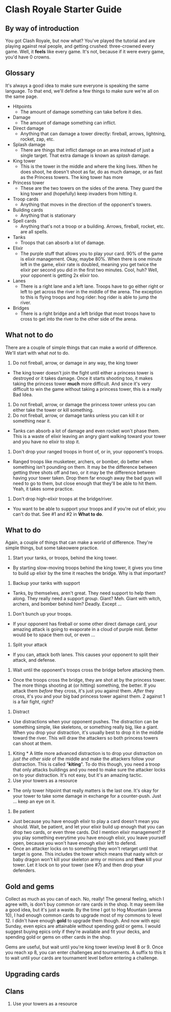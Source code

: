 # Clash Royale Starter Guide
## By way of introduction
You got Clash Royale, but now what?  You've played the tutorial and are playing against real people, and getting crushed: three-crowned
every game.  Well, it **feels** like every game.  It's not, because if it were every game, you'd have 0 crowns.

## Glossary
It's always a good idea to make sure everyone is speaking the same language.  To that end, we'll define a few things to make sure we're
all on the same page.
* Hitpoints
  * The amount of damage something can take before it dies.
* Damage
  * The amount of damage something can inflict.
* Direct damage
  * Anything that can damage a tower directly: fireball, arrows, lightning, rocket, zap, etc.
* Splash damage
  * There are things that inflict damage on an area instead of just a single target.  That extra damage is known as *splash* damage.
* King tower
  * This is the tower in the middle and where the king lives.  When he does shoot, he doesn't shoot as far, do as much damage, or
  as fast as the Princess towers.  The king tower has more 
* Princess tower
  * These are the two towers on the sides of the arena.  They guard the king tower and (hopefully) keep invaders from hitting it.
* Troop cards
  * Anything that moves in the direction of the opponent's towers.
* Building cards
  * Anything that is stationary
* Spell cards
  * Anything that's not a troop or a building.  Arrows, fireball, rocket, etc. are all spells.
* Tanks
  * Troops that can absorb a lot of damage.
* Elixir
  * The purple stuff that allows you to play your card.  90% of the game is elixir management.  Okay, maybe 80%.  When there is one
  minute left in the game, elixir rate is doubled, meaning you get twice the elixir per second you did in the first two minutes.  Cool,
  huh?  Well, your opponent is getting 2x elixir too.
* Lanes
  * There is a right lane and a left lane.  Troops have to go either right or left to get across the river in the middle of the
  arena.  The exception to this is flying troops and hog rider: hog rider is able to jump the river.
* Bridges
  * There is a right bridge and a left bridge that most troops have to cross to get into the river to the other side of the arena.

## What not to do
There are a couple of simple things that can make a world of difference.  We'll start with what *not* to do.
1. Do not fireball, arrow, or damage in any way, the king tower
  * The king tower doesn't join the fight until either a princess tower is destroyed or it takes damage.  Once it starts shooting too,
  it makes taking the princess tower **much** more difficult.  And since it's very difficult to win the game without taking a princess
  tower, this is a really Bad Idea.
1. Do not fireball, arrow, or damage the princess tower unless you can either take the tower or kill something.
1. Do not fireball, arrow, or damage tanks unless you can kill it or something near it.
  * Tanks can absorb a lot of damage and even rocket won't phase them.  This is a waste of elixir leaving an angry giant walking toward
  your tower and you have no elixir to stop it.
1. Don't drop your ranged troops in front of, or in, your opponent's troops.
  * Ranged troops like musketeer, archers, or bomber, do better when something isn't pounding on them.  It may be the difference
  between getting three shots off and two, or it may be the difference between having your tower taken.  Drop them far enough away
  the bad guys will need to go to them, but close enough that they'll be able to hit them.  Yeah, it takes some practice.
1. Don't drop high-elixir troops at the bridge/river.
  * You want to be able to support your troops and if you're out of elixir, you can't do that.  See #1 and #2 in **What to do**.

## What to do
Again, a couple of things that can make a world of difference.  They're simple things, but some takeowere practice.
1. Start your tanks, or troops, behind the king tower.
  * By starting slow-moving troops behind the king tower, it gives you time to build up elixir by the time it reaches the bridge.  Why
  is that important?
1. Backup your tanks with support
  * Tanks, by themselves, aren't great. They need support to help them along.  They really need a support *group*.  Giant?  Meh.  Giant
  with witch, archers, and bomber behind him?  Deadly.  Except ...
1. Don't bunch up your troops.
  * If your opponent has fireball or some other direct damage card, your amazing attack is going to evaporate in a cloud of purple mist.
  Better would be to space them out, or even ...
1. Split your attack
  * If you can, attack both lanes.  This causes your opponent to split their attack, and defense.
1. Wait until the opponent's troops cross the bridge before attacking them.
  * Once the troops cross the bridge, they are shot at by the princess tower.  The more things shooting at (or hitting) something,
  the better.  If you attack them *before* they cross, it's just you against them.  *After* they cross, it's you and your big bad
  princess tower against them.  2 against 1 is a fair fight, right?
1. Distract
  * Use distractions when your opponent pushes.  The distraction can be something simple, like skeletons, or something really big,
  like a giant.  When you drop your distraction, it's usually best to drop it in the middle toward the river.  This will draw the
  attackers so both princess towers can shoot at them.
  1.  Kiting
    * A little more advanced distraction is to drop your distraction on *just the other side*
  of the middle and make the attackers follow your distraction.  This is called "**kiting**".  To do this though, you need a troop that
  only attacks buildings and you need to make sure the attacker locks on to your distraction.  It's not easy, but it's an amazing tactic.
1. Use your towers as a resource
  * The only tower hitpoint that really matters is the last one.  It's okay for your tower to take some damage in exchange for a
  counter-push.  Just ... keep an eye on it.
1. Be patient
  * Just because you have enough elixir to play a card doesn't mean you should.  Wait, be patient, and let your elixir build up enough
  that you can drop two cards, or even three cards.  Did I mention elixir management?  If you play something everytime you have
  enough elixir, you leave yourself open, because you won't have enough elixir left to defend.
  * Once an attacker locks on to something they won't retarget until that target is gone. This includes the tower which means that nasty
  witch or baby dragon won't kill your skeleton army or minions and **then** kill your tower.  Let it lock on to your tower (see #7)
  and then drop your defenders.

## Gold and gems
Collect as much as you can of each.  No, really!  The general feeling, which I agree with, is don't buy common or rare cards in the
shop.  It may seem like a good idea, but it's just a waste.  By the time I got to Hog Mountain (arena 10), I had enough common cards
to upgrade most of my commons to level 12.  I didn't have enough **gold** to upgrade them though.  And now with epic Sunday, even
epics are attainable without spending gold or gems.  I would suggest buying epics only if they're available and fit your decks, and spending gold or gems on other cards in the shop.

Gems are useful, but wait until you're king tower level/xp level 8 or 9.  Once you reach xp 8, you can enter challenges and
tournaments. A suffix to this it to wait until your cards are tournament level before entering a challenge.

## Upgrading cards

## Clans

1. Use your towers as a resource
